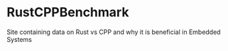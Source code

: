# RustCPPBenchmark
Site containing data on Rust vs CPP and why it is beneficial in Embedded Systems
